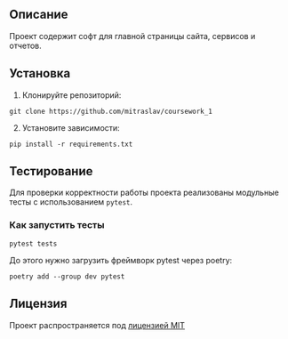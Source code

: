 ## Описание
Проект содержит софт для главной страницы сайта, сервисов и отчетов.
## Установка

1. Клонируйте репозиторий:
```
git clone https://github.com/mitraslav/coursework_1
```
2. Установите зависимости:
```
pip install -r requirements.txt
```

## Тестирование

Для проверки корректности работы проекта реализованы модульные тесты с использованием `pytest`.

### Как запустить тесты
```
pytest tests
```
До этого нужно загрузить фреймворк pytest через poetry:

```
poetry add --group dev pytest
```

## Лицензия

Проект распространяется под [лицензией MIT](LICENSE)